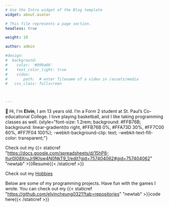 ```yaml
---
# Use the Intro widget of the Blog template
widget: about.avatar

# This file represents a page section.
headless: true

weight: 10

author: admin

#design:
#  background:
#    color: '#090a0b'
#    text_color_light: true
#    video:
#       path:  # enter filename of a video in /assets/media
#   css_class: fullscreen



---
```




👋 Hi, I'm **Elvin**, I am 13 years old. I’m a Form 2 student at St. Paul’s Co-educational College.
I love playing basketball, and I like taking programming classes as well.
{style="font-size: 1.2rem; background: #FFB76B; background: linear-gradient(to right, #FFB76B 0%, #FFA73D 30%, #FF7C00 60%, #FF7F04 100%); -webkit-background-clip: text; -webkit-text-fill-color: transparent;"}

Check out my {{< staticref "https://docs.google.com/spreadsheets/d/15hP8-ltur0I08XruJr9Klsw4N0NkT9_1/edit?gid=757404062#gid=757404062" "newtab" >}}Resumé{{< /staticref >}}

Check out my [Hobbies](/portfolio/about/)

<!-- Check out my {{< staticref "https://nba-sand.vercel.app/games/" "newtab" >}}Passion Project (NBA Hoop Metrics){{< /staticref >}} -->






Below are some of my programming projects. Have fun with the games I wrote. You can check out my {{< staticref "https://github.com/elvincheung0321?tab=repositories" "newtab" >}}code here{{< /staticref >}}

